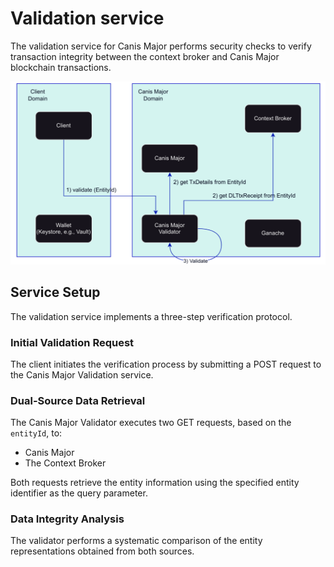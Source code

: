# Validation service

The validation service for Canis Major performs security checks to verify transaction integrity between the context broker and Canis Major blockchain transactions.

![Validation service](validation_service.png)


## Service Setup
The validation service implements a three-step verification protocol.

### Initial Validation Request
The client initiates the verification process by submitting a POST request to the Canis Major Validation service. 

### Dual-Source Data Retrieval
The Canis Major Validator executes two GET requests, based on the `entityId`,  to:
- Canis Major
- The Context Broker 

Both requests retrieve the entity information using the specified entity identifier as the query parameter.

### Data Integrity Analysis
The validator performs a systematic comparison of the entity representations obtained from both sources. 
